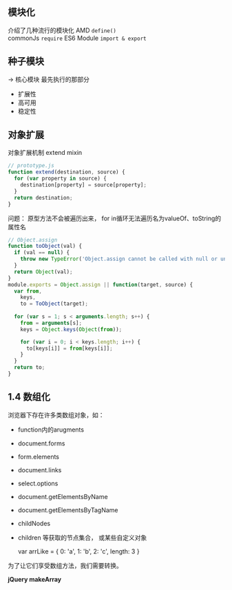 ## 模块化

介绍了几种流行的模块化
AMD `define()`  
commonJs `require` 
ES6 Module `import & export`

## 种子模块

-> 核心模块 最先执行的那部分

* 扩展性
* 高可用
* 稳定性

## 对象扩展

对象扩展机制  extend  mixin

```js
// prototype.js
function extend(destination, source) {
  for (var property in source) {
    destination[property] = source[property];
  }
  return destination;
}
```

问题： 原型方法不会被遍历出来， for in循环无法遍历名为valueOf、toString的属性名

```js
// Object.assign
function toObject(val) {
  if (val == null) {
    throw new TypeError('Object.assign cannot be called with null or undefined.')
  }
  return Object(val);
}
module.exports = Object.assign || function(target, source) {
  var from,
    keys,
    to = ToObject(target);
  
  for (var s = 1; s < arguments.length; s++) {
    from = arguments[s];
    keys = Object.keys(Object(from));

    for (var i = 0; i < keys.length; i++) {
      to[keys[i]] = from[keys[i]];
    }
  }
  return to;
}
```

## 1.4 数组化

浏览器下存在许多类数组对象，如：
* function内的arugments
* document.forms
* form.elements 
* document.links
* select.options
* document.getElementsByName
* document.getElementsByTagName
* childNodes
* children
等获取的节点集合， 或某些自定义对象

    var arrLike = { 0: 'a', 1: 'b', 2: 'c', length: 3 }

为了让它们享受数组方法，我们需要转换。 

**jQuery makeArray**



